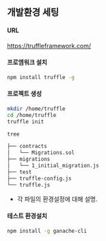## 개발환경 세팅

#### URL
https://truffleframework.com/

#### 프로엠워크 설치
```bash
npm install truffle -g
```

#### 프로젝트 생성
```bash
mkdir /home/truffle
cd /home/truffle
truffle init
```

```bash
tree
```

```bash
├── contracts
│   └── Migrations.sol
├── migrations
│   └── 1_initial_migration.js
├── test
├── truffle-config.js
└── truffle.js
```
* 각 파일의 환경설정에 대해 설명.

#### 테스트 환경설치
```bash
npm install -g ganache-cli
```
